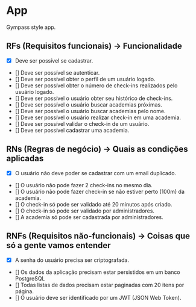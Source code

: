 # App

Gympass style app.

## RFs (Requisitos funcionais) -> Funcionalidade

- [x] Deve ser possível se cadastrar.
- [] Deve ser possível se autenticar.
- [] Deve ser possível obter o perfil de um usuário logado.
- [] Deve ser possível obter o número de check-ins realizados pelo usuário logado.
- [] Deve ser possível o usuário obter seu histórico de check-ins.
- [] Deve ser possível o usuário buscar academias próximas.
- [] Deve ser possível o usuário buscar academias pelo nome.
- [] Deve ser possível o usuário realizar check-in em uma academia.
- [] Deve ser possível validar o check-in de um usuário.
- [] Deve ser possível cadastrar uma academia.

## RNs (Regras de negócio) -> Quais as condições aplicadas

- [x] O usuário não deve poder se cadastrar com um email duplicado.
- [] O usuário não pode fazer 2 check-ins no mesmo dia.
- [] O usuário não pode fazer check-in se não estiver perto (100m) da academia.
- [] O check-in só pode ser validado até 20 minutos após criado.
- [] O check-in só pode ser validado por administradores.
- [] A academia só pode ser cadastrada por administradores.

## RNFs (Requisitos não-funcionais) -> Coisas que só a gente vamos entender

- [x] A senha do usuário precisa ser criptografada.
- [] Os dados da aplicação precisam estar persistidos em um banco PostgreSQL
- [] Todas listas de dados precisam estar paginadas com 20 itens por página.
- [] O usuário deve ser identificado por um JWT (JSON Web Token).